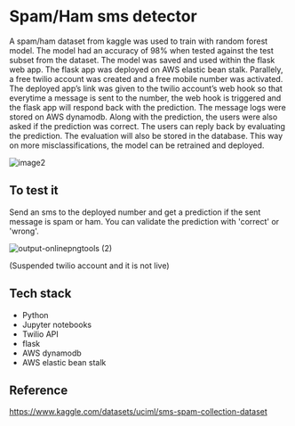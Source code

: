 # Spam/Ham sms detector  
A spam/ham dataset from kaggle was used to train with random forest model. The model had an accuracy of 98% when tested against the test subset from the dataset. The model was saved and used within the flask web app. The flask app was deployed on AWS elastic bean stalk. Parallely, a free twilio account was created and a free mobile number was activated. The deployed app’s link was given to the twilio account’s web hook so that everytime a message is sent to the number, the web hook is triggered and the flask app will respond back with the prediction. The message logs were stored on AWS dynamodb. Along with the prediction, the users were also asked if the prediction was correct. The users can reply back by evaluating the prediction. The evaluation will also be stored in the database. This way on more misclassifications, the model can be retrained and deployed.

![image2](https://user-images.githubusercontent.com/26730019/221911003-2c6c7f16-b625-4f98-8253-8aa97311a37c.png)

## To test it
Send an sms to the deployed number and get a prediction if the sent message is spam or ham. You can validate the prediction with 'correct' or 'wrong'.  

![output-onlinepngtools (2)](https://user-images.githubusercontent.com/26730019/221911863-535ae551-dfb6-4b29-aa5f-060bb10061ed.png)


(Suspended twilio account and it is not live)

## Tech stack
- Python
- Jupyter notebooks
- Twilio API
- flask
- AWS dynamodb
- AWS elastic bean stalk

## Reference
https://www.kaggle.com/datasets/uciml/sms-spam-collection-dataset 
